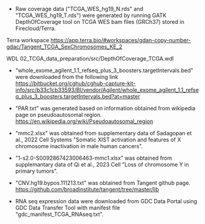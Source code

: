 - Raw coverage data ("TCGA_WES_hg19_N.rds" and "TCGA_WES_hg19_T.rds") were generated by running GATK DepthOfCoverage tool on TCGA WES bam files (GRCh37) stored in Firecloud/Terra.

Terra workspace
https://app.terra.bio/#workspaces/gdan-copy-number-gdac/Tangent_TCGA_SexChromosomes_KE_2

WDL
02_TCGA_data_preparation/src/DepthOfCoverage_TCGA.wdl

- "whole_exome_agilent_1.1_refseq_plus_3_boosters.targetIntervals.bed" were downloaded from the following link
https://bitbucket.org/cghub/cghub-capture-kit-info/src/b33c1cb33593/BI/vendor/Agilent/whole_exome_agilent_1.1_refseq_plus_3_boosters.targetIntervals.bed?at=master

- "PAR.txt" was generated based on information obtained from wikipedia page on pseudoautosomal region.
https://en.wikipedia.org/wiki/Pseudoautosomal_region

- "mmc2.xlsx" was obtained from supplementary data of Sadagopan et al., 2022 Cell Systems "Somatic XIST activation and features of X chromosome inactivation in male human cancers".

- "1-s2.0-S0092867423006463-mmc1.xlsx" was obtained from supplemantary data of Qi et al., 2023 Cell "Loss of chromosome Y in primary tumors".

- "CNV.hg19.bypos.111213.txt" was obtained from Tangent github page.
https://github.com/broadinstitute/tangent/tree/master/lib

- RNA seq expression data were downloaded from GDC Data Portal using GDC Data Transfer Tool with manifest file "gdc_manifest_TCGA_RNAseq.txt".
